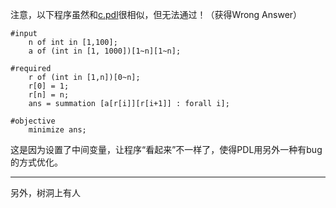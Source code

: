 注意，以下程序虽然和[c.pdl](./c.pdl)很相似，但无法通过！（获得Wrong Answer）

```pdl
#input
	n of int in [1,100];
	a of (int in [1, 1000])[1~n][1~n];

#required
	r of (int in [1,n])[0~n];
	r[0] = 1;
	r[n] = n;
	ans = summation [a[r[i]][r[i+1]] : forall i];

#objective
	minimize ans;
```

这是因为设置了中间变量，让程序“看起来”不一样了，使得PDL用另外一种有bug的方式优化。

---

另外，树洞上有人